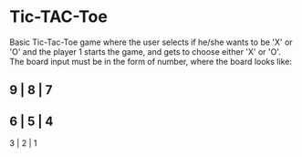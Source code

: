 # Tic-TAC-Toe
Basic Tic-Tac-Toe game where the user selects if he/she wants to be 'X' or 'O' and the player 1 starts the game, and gets to choose either 'X' or 'O'.
The board input must be in the form of number, where the board looks like:

 9 | 8 | 7
 ---------
 6 | 5 | 4
 ---------
 3 | 2 | 1
